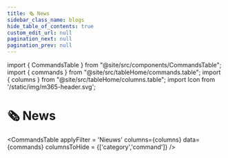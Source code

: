 ```yaml
---
title: 🗞️ News
sidebar_class_name: blogs
hide_table_of_contents: true
custom_edit_url: null
pagination_next: null
pagination_prev: null
---
```


import { CommandsTable } from "@site/src/components/CommandsTable";
import { commands } from "@site/src/tableHome/commands.table";
import { columns } from "@site/src/tableHome/columns.table";
import Icon from '/static/img/m365-header.svg';

#  🗞️ News

<CommandsTable
applyFilter = 'Nieuws'
columns={columns}
data={commands}
columnsToHide = {['category','command']}
/>
